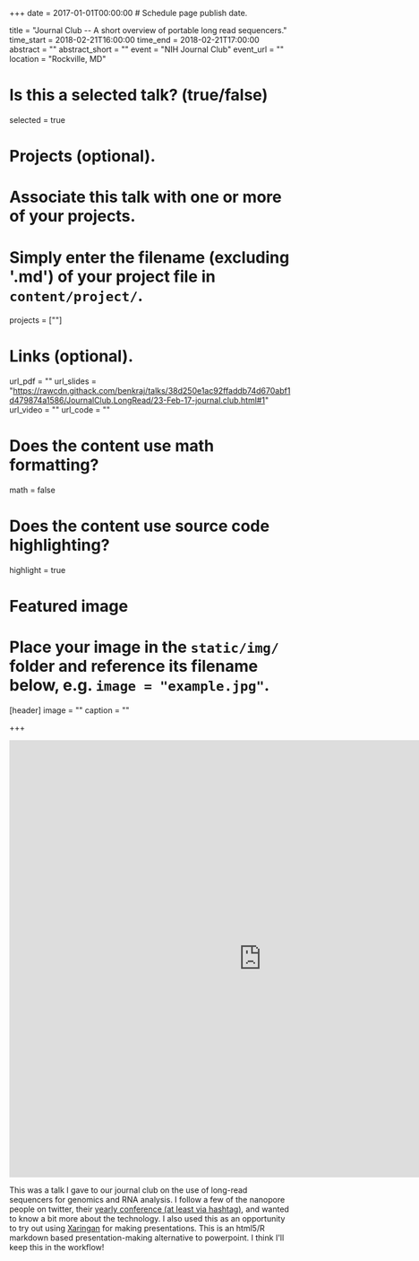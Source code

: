 +++
date = 2017-01-01T00:00:00  # Schedule page publish date.

title = "Journal Club -- A short overview of portable long read sequencers."
time_start = 2018-02-21T16:00:00
time_end = 2018-02-21T17:00:00
abstract = ""
abstract_short = ""
event = "NIH Journal Club"
event_url = ""
location = "Rockville, MD"

# Is this a selected talk? (true/false)
selected = true

# Projects (optional).
#   Associate this talk with one or more of your projects.
#   Simply enter the filename (excluding '.md') of your project file in `content/project/`.
projects = [""]

# Links (optional).
url_pdf = ""
url_slides = "https://rawcdn.githack.com/benkraj/talks/38d250e1ac92ffaddb74d670abf1d479874a1586/JournalClub.LongRead/23-Feb-17-journal.club.html#1"
url_video = ""
url_code = ""

# Does the content use math formatting?
math = false

# Does the content use source code highlighting?
highlight = true

# Featured image
# Place your image in the `static/img/` folder and reference its filename below, e.g. `image = "example.jpg"`.
[header]
image = ""
caption = ""

+++

<iframe src="https://rawcdn.githack.com/benkraj/talks/38d250e1ac92ffaddb74d670abf1d479874a1586/JournalClub.LongRead/23-Feb-17-journal.club.html#1" width="900" height="780" style="border: none;"></iframe>

This was a talk I gave to our journal club on the use of long-read sequencers for genomics and RNA analysis. I follow a few of the nanopore people on twitter, their [yearly conference (at least via hashtag)](https://twitter.com/nanopore/status/961555827181150208), and wanted to know a bit more about the technology. I also used this as an opportunity to try out using [Xaringan](https://yihui.name/en/2017/08/why-xaringan-remark-js/) for making presentations. This is an html5/R markdown based presentation-making alternative to powerpoint. I think I'll keep this in the workflow!